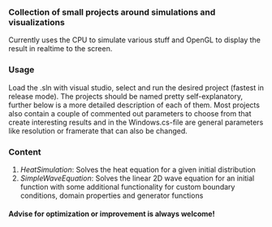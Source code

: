 ### Collection of small projects around simulations and visualizations

Currently uses the CPU to simulate various stuff and OpenGL to display the result in realtime to the screen.

### Usage

Load the .sln with visual studio, select and run the desired project (fastest in release mode). The projects should be named pretty self-explanatory, 
further below is a more detailed description of each of them. Most projects also contain a couple of commented out parameters to choose from that 
create interesting results and in the Windows.cs-file are general parameters like resolution or framerate that can also be changed.

### Content

1. *HeatSimulation*: Solves the heat equation for a given initial distribution</li>
2. *SimpleWaveEquation*: Solves the linear 2D wave equation for an initial function with some additional 
  functionality for custom boundary conditions, domain properties and generator functions</li>

#### Advise for optimization or improvement is always welcome!

